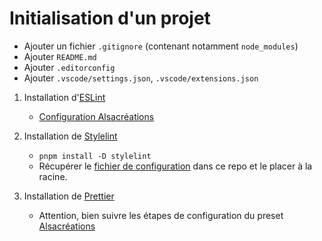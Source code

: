 # Initialisation d'un projet

- Ajouter un fichier `.gitignore` (contenant notamment `node_modules`)
- Ajouter `README.md`
- Ajouter `.editorconfig`
- Ajouter `.vscode/settings.json`, `.vscode/extensions.json`

1. Installation d'[ESLint](https://eslint.org/docs/latest/user-guide/getting-started)
    - [Configuration Alsacréations](https://www.npmjs.com/package/eslint-config-alsacreations)

2. Installation de [Stylelint](https://stylelint.io/user-guide/get-started)
    - `pnpm install -D stylelint`
    - Récupérer le [fichier de configuration](assets/stylelint.config.js) dans ce repo et le placer à la racine.

3. Installation de [Prettier](https://prettier.io/docs/en/install.html)
    - Attention, bien suivre les étapes de configuration du preset [Alsacréations](https://www.npmjs.com/package/eslint-config-alsacreations)
